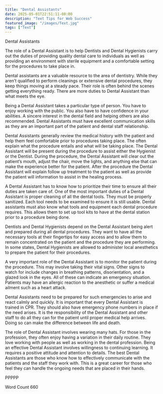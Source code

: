 ```yaml
---
title: "Dental Assistants"
date: 2025-05-01T22:51:11-08:00
description: "Text Tips for Web Success"
featured_image: "/images/Text.jpg"
tags: ["Text"]
---
```


Dental Assistants

The role of a Dental Assistant is to help Dentists and Dental Hygienists carry out the duties of providing quality dental care to individuals as well as providing an environment with sterile equipment and a comfortable setting for the procedures to take place in.

Dental assistants are a valuable resource to the area of dentistry. While they aren’t qualified to perform cleanings or extensive dental procedures, they keep things moving at a steady pace. Their role is often behind the scenes getting everything ready. There are more duties to Dental Assistant than what meets the eye.

Being a Dental Assistant takes a particular type of person. You have to enjoy working with the public. You also have to have confidence in your abilities. A sincere interest in the dental field and helping others are also recommended. Dental Assistants must have excellent communication skills as they are an important part of the patient and dental staff relationship. 

Dental Assistants generally review the medical history with the patient and help them feel comfortable prior to procedures taking place. The often explain what the procedure entails and what will be taking place. The Dental Assistant will be present during the procedure to assist either the Hygienist or the Dentist. During the procedure, the Dental Assistant will clear out the patient’s mouth, adjust the chair, move the lights, and anything else that can make the experience better for the patient. After the procedure the Dental Assistant will explain follow up treatment to the patient as well as provide the patient will information to assist in the healing process.

A Dental Assistant has to know how to prioritize their time to ensure all their duties are taken care of. One of the most important duties of a Dental Assistant is proper cleaning of all the dental tools. They must be properly sanitized. Each tool needs to be examined to ensure it is still usable. Dental assistants must also know what tools and equipment each dental procedure requires. This allows them to set up tool kits to have at the dental station prior to a procedure being done. 

Dentists and Dental Hygienists depend on the Dental Assistant being alert and prepared during all dental procedures. They want to have all the necessary tools at their fingertips for easy access and to allow them to remain concentrated on the patient and the procedure they are performing. In some states, Dental Hygienists are allowed to administer local anesthetics to prepare the patient for their procedures. 

A very important role of the Dental Assistant is to monitor the patient during the procedure. This may involve taking their vital signs. Other signs to watch for include changes in breathing patterns, disorientation, and a glazed look in the eyes. All of these can indicate an emergency situation. Patients may have an allergic reaction to the anesthetic or suffer a medical ailment such as a heart attack. 

Dental Assistants need to be prepared for such emergencies to arise and react calmly and quickly. It is important that every Dental Assistant is trained in CPR. They should also have emergency phone numbers in place if the need arises. It is the responsibility of the Dental Assistant and other staff to do all they can for the patient until proper medical help arrives. Doing so can make the difference between life and death. 

The role of Dental Assistant involves wearing many hats. For those in the profession, they often enjoy having a variation in their daily routine. They love working with people as well as working in the dental profession. Being an effective Dental Assistant involves willingness to continuing learning. It requires a positive attitude and attention to details. The best Dental Assistants are those who know how to effectively communicate with the patients and the staff they work with. This is a great career for those who feel they can handle the ongoing needs that are placed in their hands. 

PPPPP

Word Count 660

